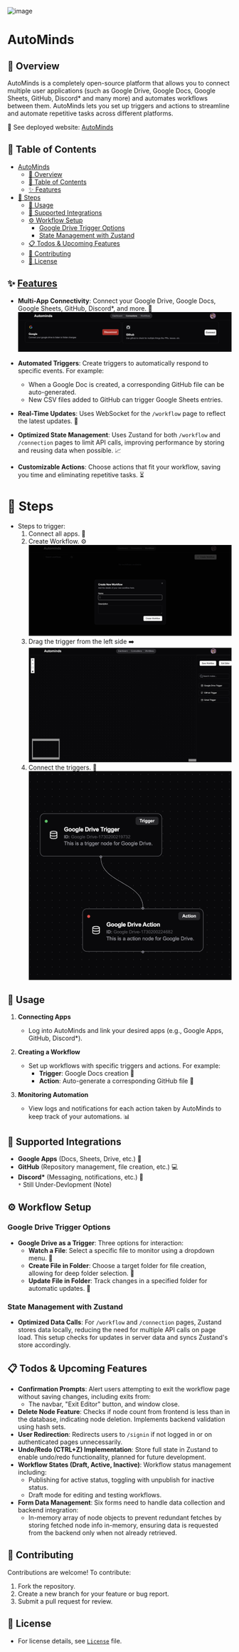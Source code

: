 ![image](https://github.com/user-attachments/assets/9c2ccf0a-cacd-4624-97b1-babf5e13306d)
# AutoMinds

## 🌟 Overview

AutoMinds is a completely open-source platform that allows you to connect multiple user applications (such as Google Drive, Google Docs, Google Sheets, GitHub, Discord\* and many more) and automates workflows between them. AutoMinds lets you set up triggers and actions to streamline and automate repetitive tasks across different platforms.

🔗 See deployed website: [AutoMinds](https://auto-minds-six.vercel.app/)

## 📑 Table of Contents

- [AutoMinds](#autominds)
  - [🌟 Overview](#-overview)
  - [📑 Table of Contents](#-table-of-contents)
  - [✨ Features](#-features)
- [📘 Steps](#-steps)
  - [🔧 Usage](#-usage)
  - [🔗 Supported Integrations](#-supported-integrations)
  - [⚙️ Workflow Setup](#️-workflow-setup)
    - [Google Drive Trigger Options](#google-drive-trigger-options)
    - [State Management with Zustand](#state-management-with-zustand)
  - [📋 Todos \& Upcoming Features](#-todos--upcoming-features)
  - [🤝 Contributing](#-contributing)
  - [📜 License](#-license)

## ✨ [Features](/features.md)

- **Multi-App Connectivity**: Connect your Google Drive, Google Docs, Google Sheets, GitHub, Discord\*, and more. 📂
  ![main_page](images/image.png)

- **Automated Triggers**: Create triggers to automatically respond to specific events. For example:

  - When a Google Doc is created, a corresponding GitHub file can be auto-generated.
  - New CSV files added to GitHub can trigger Google Sheets entries.

- **Real-Time Updates**: Uses WebSocket for the `/workflow` page to reflect the latest updates. 🔄

- **Optimized State Management**: Uses Zustand for both `/workflow` and `/connection` pages to limit API calls, improving performance by storing and reusing data when possible. 📈

- **Customizable Actions**: Choose actions that fit your workflow, saving you time and eliminating repetitive tasks. ⏳

# 📘 Steps

- Steps to trigger:
  1. Connect all apps. 🔗
  2. Create Workflow. ⚙️
     ![workflow-image](images/image1.png)
  3. Drag the trigger from the left side ➡️
     ![trigger-page](images/image2.png)
  4. Connect the triggers. 🔄
     ![connected-trigger](images/image3.png)

## 🔧 Usage

1. **Connecting Apps**

   - Log into AutoMinds and link your desired apps (e.g., Google Apps, GitHub, Discord\*).

2. **Creating a Workflow**

   - Set up workflows with specific triggers and actions. For example:
     - **Trigger**: Google Docs creation 📄
     - **Action**: Auto-generate a corresponding GitHub file 📂

3. **Monitoring Automation**
   - View logs and notifications for each action taken by AutoMinds to keep track of your automations. 📊

## 🔗 Supported Integrations

- **Google Apps** (Docs, Sheets, Drive, etc.) 📄
- **GitHub** (Repository management, file creation, etc.) 💻
- **Discord\*** (Messaging, notifications, etc.) 💬 <br>
  `*` Still Under-Devlopment (Note)

## ⚙️ Workflow Setup

### Google Drive Trigger Options

- **Google Drive as a Trigger**: Three options for interaction:
  - **Watch a File**: Select a specific file to monitor using a dropdown menu. 📂
  - **Create File in Folder**: Choose a target folder for file creation, allowing for deep folder selection. 📁
  - **Update File in Folder**: Track changes in a specified folder for automatic updates. 🔄

### State Management with Zustand

- **Optimized Data Calls**: For `/workflow` and `/connection` pages, Zustand stores data locally, reducing the need for multiple API calls on page load. This setup checks for updates in server data and syncs Zustand's store accordingly.

## 📋 Todos & Upcoming Features

- **Confirmation Prompts**: Alert users attempting to exit the workflow page without saving changes, including exits from:
  - The navbar, "Exit Editor" button, and window close.
- **Delete Node Feature**: Checks if node count from frontend is less than in the database, indicating node deletion. Implements backend validation using hash sets.
- **User Redirection**: Redirects users to `/signin` if not logged in or on authenticated pages unnecessarily.
- **Undo/Redo (CTRL+Z) Implementation**: Store full state in Zustand to enable undo/redo functionality, planned for future development.
- **Workflow States (Draft, Active, Inactive)**: Workflow status management including:
  - Publishing for active status, toggling with unpublish for inactive status.
  - Draft mode for editing and testing workflows.
- **Form Data Management**: Six forms need to handle data collection and backend integration:
  - In-memory array of node objects to prevent redundant fetches by storing fetched node info in-memory, ensuring data is requested from the backend only when not already retrieved.

## 🤝 Contributing

Contributions are welcome! To contribute:

1. Fork the repository.
2. Create a new branch for your feature or bug report.
3. Submit a pull request for review.

## 📜 License

- For license details, see [`License`](/LICENSE) file.
